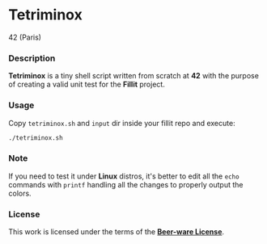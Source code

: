 # **Tetriminox**

42 (Paris)

### **Description**

**Tetriminox** is a tiny shell script written from scratch at **42** with the purpose
of creating a valid unit test for the **Fillit** project.

### **Usage**

Copy `tetriminox.sh` and `input` dir inside your fillit repo and execute:

```bash
./tetriminox.sh
```

### **Note**

If you need to test it under **Linux** distros, it's better to edit all the `echo` commands with `printf` handling all the changes to properly output the colors.

### **License**

This work is licensed under the terms of the **[Beer-ware License](https://fedoraproject.org/wiki/Licensing/Beerware)**.
